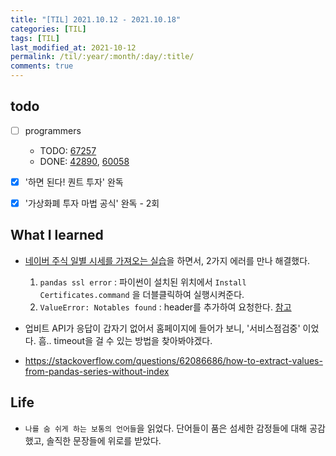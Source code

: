 ```yaml
---
title: "[TIL] 2021.10.12 - 2021.10.18"
categories: [TIL]
tags: [TIL]
last_modified_at: 2021-10-12
permalink: /til/:year/:month/:day/:title/
comments: true
---
```


## todo

- [ ] programmers

  - TODO: [67257](https://programmers.co.kr/learn/courses/30/lessons/67257)
  - DONE: [42890](https://programmers.co.kr/learn/courses/30/lessons/42890), [60058](https://programmers.co.kr/learn/courses/30/lessons/60058)

- [x] '하면 된다! 퀀트 투자' 완독
- [x] '가상화폐 투자 마법 공식' 완독 - 2회


## What I learned

- [네이버 주식 일별 시세를 가져오는 실습](https://wikidocs.net/21898)을 하면서, 2가지 에러를 만나 해결했다.

  1. `pandas ssl error`
     : 파이썬이 설치된 위치에서 `Install Certificates.command` 을 더블클릭하여 실행시켜준다.
  2. `ValueError: Notables found`
     : header를 추가하여 요청한다. [참고](https://dasom.net/147)

- 업비트 API가 응답이 갑자기 없어서 홈페이지에 들어가 보니, '서비스점검중' 이었다.
  흠.. timeout을 걸 수 있는 방법을 찾아봐야겠다.

- https://stackoverflow.com/questions/62086686/how-to-extract-values-from-pandas-series-without-index

## Life

- `나를 숨 쉬게 하는 보통의 언어들`을 읽었다. 단어들이 품은 섬세한 감정들에 대해 공감했고, 솔직한 문장들에 위로를 받았다.